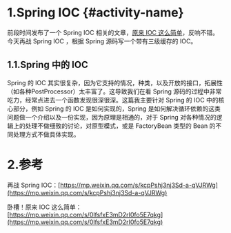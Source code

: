 # 1.Spring IOC {#activity-name}

前段时间发布了一个 Spring IOC 相关的文章，[原来 IOC 这么简单](http://mp.weixin.qq.com/s?__biz=Mzg2MjEwMjI1Mg==&mid=2247494025&idx=1&sn=222a31fdfe0206d24049ee9a7dbb5874&chksm=ce0e5e0af979d71cae6433729f2e8d57dd75d612f4606e9a8acebeb9d53858dad4acd3cceb8d&scene=21#wechat_redirect)，反响不错。今天再战 Spring IOC ，根据 Spring 源码写一个带有三级缓存的 IOC。

## 1.1.**Spring 中的 IOC**

Spring 的 IOC 其实很复杂，因为它支持的情况，种类，以及开放的接口，拓展性（如各种PostProcessor）太丰富了。这导致我们在看 Spring 源码的过程中非常吃力，经常点进去一个函数发现很深很深。这篇我主要针对 Spring 的 IOC 中的核心部分，例如 Spring 的 IOC 是如何实现的，Spring 是如何解决循环依赖的这类问题做一个介绍以及一份实现，因为原理是相通的，对于 Spring 对各种情况的逻辑上的处理不做细致的讨论，对原型模式，或是 FactoryBean 类型的 Bean 的不同处理方式不做具体实现。



# 2.参考

再战 Spring IOC：[https://mp.weixin.qq.com/s/kcpPshj3nj3Sd-a-qVJRWg](https://mp.weixin.qq.com/s/kcpPshj3nj3Sd-a-qVJRWg)

卧槽！原来 IOC 这么简单：[https://mp.weixin.qq.com/s/0lfsfxE3mD2rI0fo5E7qkg](https://mp.weixin.qq.com/s/0lfsfxE3mD2rI0fo5E7qkg)


